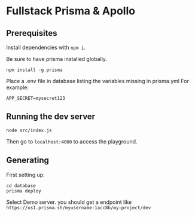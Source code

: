 # Fullstack Prisma & Apollo

## Prerequisites
Install dependencies with `npm i`.

Be sure to have prisma installed globally.
```shell
npm install -g prisma
```

Place a .env file in database listing the variables missing in prisma.yml
For example:
```
APP_SECRET=mysecret123
```

## Running the dev server
```shell
node src/index.js
```

Then go to `localhost:4000` to access the playground.

## Generating
First setting up:
```shell
cd database
prisma deploy
```

Select Demo server.
you should get a endpoint like `https://us1.prisma.sh/myusername-1acc8b/my-project/dev`

